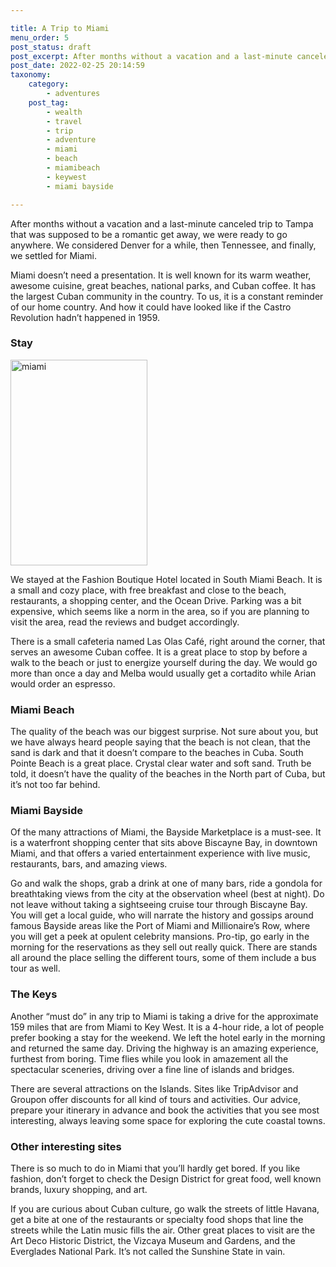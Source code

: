 ```yaml
---

title: A Trip to Miami
menu_order: 5
post_status: draft
post_excerpt: After months without a vacation and a last-minute canceled trip to Tampa that was supposed to be a romantic get away, we were ready to go anywhere. We considered Denver for a while, then Tennessee, and finally, we settled for Miami.
post_date: 2022-02-25 20:14:59
taxonomy:
    category:
        - adventures
    post_tag:
        - wealth
        - travel
        - trip
        - adventure
        - miami
        - beach
        - miamibeach
        - keywest
        - miami bayside

---
```


After months without a vacation and a last-minute canceled trip to Tampa that was supposed to be a romantic get away, we were ready to go anywhere. We considered Denver for a while, then Tennessee, and finally, we settled for Miami.

Miami doesn’t need a presentation. It is well known for its warm weather, awesome cuisine, great beaches, national parks, and Cuban coffee. It has the largest Cuban community in the country. To us, it is a constant reminder of our home country. And how it could have looked like if the Castro Revolution hadn’t happened in 1959.

### Stay
<img class=" wp-image-255 alignleft" src="https://familyventurescafe.com/wp-content/uploads/2024/06/miami_hotel-200x300.webp" alt="miami" width="219" height="329" />

We stayed at the Fashion Boutique Hotel located in South Miami Beach. It is a small and cozy place, with free breakfast and close to the beach, restaurants, a shopping center, and the Ocean Drive. Parking was a bit expensive, which seems like a norm in the area, so if you are planning to visit the area, read the reviews and budget accordingly. 

There is a small cafeteria named Las Olas Café, right around the corner, that serves an awesome Cuban coffee. It is a great place to stop by before a walk to the beach or just to energize yourself during the day. We would go more than once a day and Melba would usually get a cortadito while Arian would order an espresso. 

### Miami Beach

The quality of the beach was our biggest surprise. Not sure about you, but we have always heard people saying that the beach is not clean, that the sand is dark and that it doesn’t compare to the beaches in Cuba. South Pointe Beach is a great place. Crystal clear water and soft sand. Truth be told, it doesn’t have the quality of the beaches in the North part of Cuba, but it’s not too far behind. 

### Miami Bayside

Of the many attractions of Miami, the Bayside Marketplace is a must-see. It is a waterfront shopping center that sits above Biscayne Bay, in downtown Miami, and that offers a varied entertainment experience with live music, restaurants, bars, and amazing views.

Go and walk the shops, grab a drink at one of many bars, ride a gondola for breathtaking views from the city at the observation wheel (best at night). Do not leave without taking a sightseeing cruise tour through Biscayne Bay. You will get a local guide, who will narrate the history and gossips around famous Bayside areas like the Port of Miami and Millionaire’s Row, where you will get a peek at opulent celebrity mansions. Pro-tip, go early in the morning for the reservations as they sell out really quick. There are stands all around the place selling the different tours, some of them include a bus tour as well.

### The Keys

Another “must do” in any trip to Miami is taking a drive for the approximate 159 miles that are from Miami to Key West. It is a 4-hour ride, a lot of people prefer booking a stay for the weekend. We left the hotel early in the morning and returned the same day. Driving the highway is an amazing experience, furthest from boring. Time flies while you look in amazement all the spectacular sceneries, driving over a fine line of islands and bridges.

There are several attractions on the Islands. Sites like TripAdvisor and Groupon offer discounts for all kind of tours and activities. Our advice, prepare your itinerary in advance and book the activities that you see most interesting, always leaving some space for exploring the cute coastal towns.

### Other interesting sites

There is so much to do in Miami that you’ll hardly get bored. If you like fashion, don’t forget to check the Design District for great food, well known brands, luxury shopping, and art. 

If you are curious about Cuban culture, go walk the streets of little Havana, get a bite at one of the restaurants or specialty food shops that line the streets while the Latin music fills the air. Other great places to visit are the Art Deco Historic District, the Vizcaya Museum and Gardens, and the Everglades National Park. It’s not called the Sunshine State in vain. 

